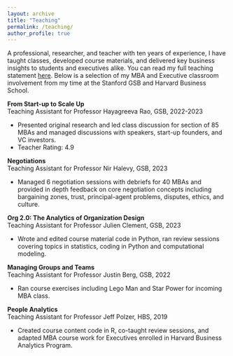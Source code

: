```yaml
---
layout: archive
title: "Teaching"
permalink: /teaching/
author_profile: true
---
```


A professional, researcher, and teacher with ten years of experience, I have taught classes, developed course materials, and delivered key business insights to students and executives alike. You can read my full teaching statement [here](/files/Teaching_Statement_Current.pdf). Below is a selection of my MBA and Executive classroom involvement from my time at the Stanford GSB and Harvard Business School. 

**From Start-up to Scale Up**\
Teaching Assistant for Professor Hayagreeva Rao, GSB, 2022-2023
- Presented original research and led class discussion for section of 85 MBAs and managed discussions with speakers, start-up founders, and VC investors.
- Teacher Rating: 4.9

**Negotiations**\
Teaching Assistant for Professor Nir Halevy, GSB, 2023
-	Managed 6 negotiation sessions with debriefs for 40 MBAs and provided in depth feedback on core negotiation concepts including bargaining zones, trust, 
principal-agent problems, disputes, ethics, and culture.
     
**Org 2.0: The Analytics of Organization Design**\
Teaching Assistant for Professor Julien Clement, GSB, 2023
- Wrote and edited course material code in Python, ran review sessions covering topics in statistics, coding in Python and 
computational modeling.
  
**Managing Groups and Teams**\
Teaching Assistant for Professor Justin Berg, GSB, 2022
- Ran course exercises including Lego Man and Star Power for incoming MBA class.

**People Analytics**\
Teaching Assistant for Professor Jeff Polzer, HBS, 2019
-	Created course content code in R, co-taught review sessions, and adapted MBA course work for Executives enrolled in Harvard Business Analytics Program.

    
